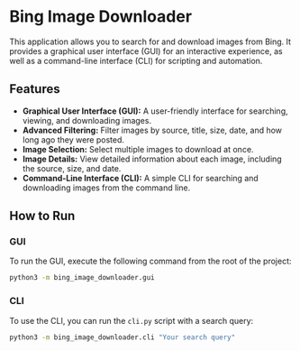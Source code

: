 # Bing Image Downloader

This application allows you to search for and download images from Bing. It provides a graphical user interface (GUI) for an interactive experience, as well as a command-line interface (CLI) for scripting and automation.

## Features

- **Graphical User Interface (GUI):** A user-friendly interface for searching, viewing, and downloading images.
- **Advanced Filtering:** Filter images by source, title, size, date, and how long ago they were posted.
- **Image Selection:** Select multiple images to download at once.
- **Image Details:** View detailed information about each image, including the source, size, and date.
- **Command-Line Interface (CLI):** A simple CLI for searching and downloading images from the command line.

## How to Run

### GUI

To run the GUI, execute the following command from the root of the project:

```bash
python3 -m bing_image_downloader.gui
```

### CLI

To use the CLI, you can run the `cli.py` script with a search query:

```bash
python3 -m bing_image_downloader.cli "Your search query"
```
